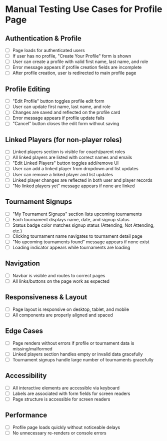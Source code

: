 # Manual Testing Use Cases for Profile Page

## Authentication & Profile

- [ ] Page loads for authenticated users
- [ ] If user has no profile, "Create Your Profile" form is shown
- [ ] User can create a profile with valid first name, last name, and role
- [ ] Error message appears if profile creation fields are incomplete
- [ ] After profile creation, user is redirected to main profile page

## Profile Editing

- [ ] "Edit Profile" button toggles profile edit form
- [ ] User can update first name, last name, and role
- [ ] Changes are saved and reflected on the profile card
- [ ] Error message appears if profile update fails
- [ ] "Cancel" button closes the edit form without saving

## Linked Players (for non-player roles)

- [ ] Linked players section is visible for coach/parent roles
- [ ] All linked players are listed with correct names and emails
- [ ] "Edit Linked Players" button toggles add/remove UI
- [ ] User can add a linked player from dropdown and list updates
- [ ] User can remove a linked player and list updates
- [ ] Linked player changes are reflected in both user and player records
- [ ] "No linked players yet" message appears if none are linked

## Tournament Signups

- [ ] "My Tournament Signups" section lists upcoming tournaments
- [ ] Each tournament displays name, date, and signup status
- [ ] Status badge color matches signup status (Attending, Not Attending, etc.)
- [ ] Clicking tournament name navigates to tournament detail page
- [ ] "No upcoming tournaments found" message appears if none exist
- [ ] Loading indicator appears while tournaments are loading

## Navigation

- [ ] Navbar is visible and routes to correct pages
- [ ] All links/buttons on the page work as expected

## Responsiveness & Layout

- [ ] Page layout is responsive on desktop, tablet, and mobile
- [ ] All components are properly aligned and spaced

## Edge Cases

- [ ] Page renders without errors if profile or tournament data is missing/malformed
- [ ] Linked players section handles empty or invalid data gracefully
- [ ] Tournament signups handle large number of tournaments gracefully

## Accessibility

- [ ] All interactive elements are accessible via keyboard
- [ ] Labels are associated with form fields for screen readers
- [ ] Page structure is accessible for screen readers

## Performance

- [ ] Profile page loads quickly without noticeable delays
- [ ] No unnecessary re-renders or console errors
